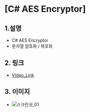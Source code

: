 # [C# AES Encryptor]

## 1.설명
* C# AES Encryptor
* 문자열 암호화 / 복호화

## 2. 링크
* [Video_Link](http://serviceapi.nmv.naver.com/view/ugcPlayer.nhn?vid=42E44F3EE46A3EFC0C0F346FF3FB11FE605A&inKey=V124af400812522d182f609a50cb4c302d8f92b8d0d77a8f30e457a836f76968fa42a09a50cb4c302d8f9&hasLink=0
 "Video_Link")

## 3. 이미지
* ![스크린샷_01](http://postfiles15.naver.net/MjAxOTA1MDZfMTE0/MDAxNTU3MTQ1MzkxOTkw.vDPs4A3P8sjGK6nqXbr6XCcl79ZFAZvV0yzn0L7y-Ykg.aVgtMHqUyJKq2bAM-WkUobKDcdZ5AY3RxSglb7I4tL0g.PNG.gaebhi/enc_screenshot01.png?type=w1 "screenshot_01")
